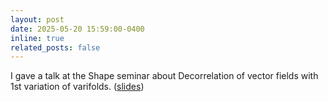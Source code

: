 ```yaml
---
layout: post
date: 2025-05-20 15:59:00-0400
inline: true
related_posts: false
---
```


I gave a talk at the Shape seminar about Decorrelation of vector fields with 1st variation of varifolds. ([slides](https://rayanemouhli.github.io/assets/pdf/shape_seminar_talk.pdf))
